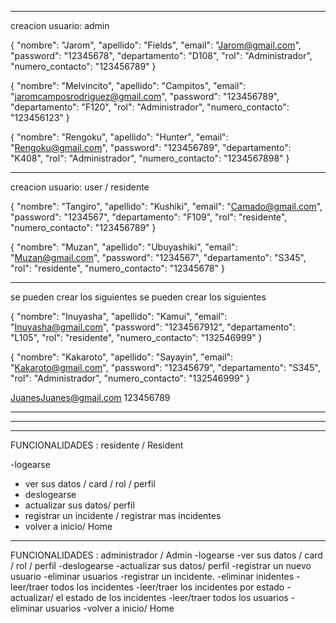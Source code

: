 

*************************************


creacion usuario: admin

{
    "nombre": "Jarom",
    "apellido": "Fields",
    "email": "Jarom@gmail.com",
    "password": "12345678",
    "departamento": "D108",
    "rol": "Administrador",
    "numero_contacto": "123456789"
}

{
    "nombre": "Melvincito",
    "apellido": "Campitos",
    "email": "jaromcamposrodriguez@gmail.com",
    "password": "123456789",
    "departamento": "F120",
    "rol": "Administrador",
    "numero_contacto": "123456123"
}

{
    "nombre": "Rengoku",
    "apellido": "Hunter",
    "email": "Rengoku@gmail.com",
    "password": "123456789",
    "departamento": "K408",
    "rol": "Administrador",
    "numero_contacto": "1234567898"
}

*************************************

creacion usuario: user / residente

{
    "nombre": "Tangiro",
    "apellido": "Kushiki",
    "email": "Camado@gmail.com",
    "password": "1234567",
    "departamento": "F109",
    "rol": "residente",
    "numero_contacto": "123456789"
}

{
    "nombre": "Muzan",
    "apellido": "Ubuyashiki",
    "email": "Muzan@gmail.com",
    "password": "1234567",
    "departamento": "S345",
    "rol": "residente",
    "numero_contacto": "12345678"
}

******************************
se pueden crear los siguientes
se pueden crear los siguientes 


{
    "nombre": "Inuyasha",
    "apellido": "Kamui",
    "email": "Inuyasha@gmail.com",
    "password": "1234567912",
    "departamento": "L105",
    "rol": "residente",
    "numero_contacto": "132546999"
}


{
    "nombre": "Kakaroto",
    "apellido": "Sayayin",
    "email": "Kakaroto@gmail.com",
    "password": "12345679",
    "departamento": "S345",
    "rol": "Administrador",
    "numero_contacto": "132546999"
}


JuanesJuanes@gmail.com
123456789

************************************
************************************
************************************

FUNCIONALIDADES :  residente / Resident 

-logearse
- ver sus datos / card / rol / perfil
- deslogearse
- actualizar sus datos/ perfil
- registrar un incidente / registrar mas incidentes
- volver a inicio/ Home

************************************

FUNCIONALIDADES : administrador / Admin
-logearse
-ver sus datos / card / rol / perfil
-deslogearse
-actualizar sus datos/ perfil
-registrar un nuevo usuario
-eliminar usuarios
-registrar un incidente.
-eliminar inidentes
-leer/traer  todos los incidentes
-leer/traer los incidentes por estado
-actualizar/ el estado de los incidentes
-leer/traer  todos los usuarios
-eliminar  usuarios
-volver a inicio/ Home





